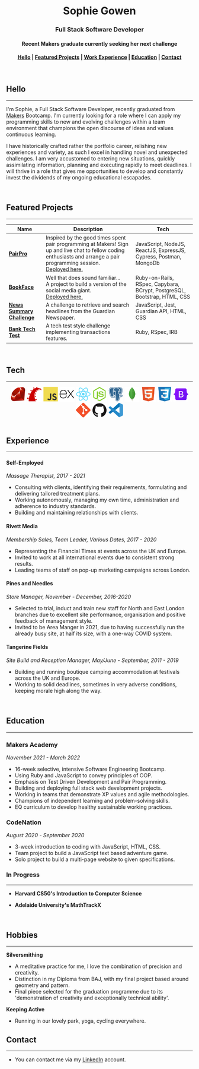 <div align="center">
  <h1> Sophie Gowen</h1>
  <h3> Full Stack Software Developer </h3>
  <h4> Recent Makers graduate currently seeking her next challenge <h4>
  

[Hello](#hello) | [Featured Projects](#featured-projects) | [Work Experience](#experience) | [Education](#education)  | [Contact](#contact)
</div>

<br>

## Hello
---

I'm Sophie, a Full Stack Software Developer, recently graduated from [Makers](https://makers.tech/) Bootcamp. I'm currently looking for a role where I can apply my programming skills to new and evolving challenges within a team environment that champions the open discourse of ideas and values continuous learning.

I have historically crafted rather the portfolio career, relishing new experiences and variety, as such I excel in handling novel and unexpected challenges. I am very accustomed to entering new situations, quickly assimilating information, planning and executing rapidly to meet deadlines. I will thrive in a role that gives me opportunities to develop and constantly invest the dividends of my ongoing educational escapades.

<br>

## Featured Projects
---

| Name                         | Description       | Tech              |
| ---------------------------- | ----------------- | ----------------- |
| [**PairPro**](https://github.com/SoJGo/pair-pro) |Inspired by the good times spent pair programming at Makers! Sign up and live chat to fellow coding enthusiasts and arrange a pair programming session. <br> [Deployed here.](https://be-a-pair-pro.herokuapp.com/)  | JavaScript, NodeJS, ReactJS, ExpressJS, Cypress, Postman, MongoDb |
| [**BookFace**](https://github.com/SoJGo/bookface) | Well that does sound familiar... <br> A project to build a version of the social media giant. <br> [Deployed here.](https://damp-hollows-50420.herokuapp.com/) <br>  | Ruby-on-Rails, RSpec, Capybara, BCrypt, PostgreSQL, Bootstrap, HTML, CSS |
| [**News Summary Challenge**](https://github.com/SoJGo/news-summary-challenge) | A challenge to retrieve and search headlines from the Guardian Newspaper.  | JavaScript, Jest, Guardian API, HTML, CSS |
| [**Bank Tech Test**](https://github.com/SoJGo/bank-tech-test) | A tech test style challenge implementing transactions features. | Ruby, RSpec, IRB |
<br>

## Tech
---

<div align="center">
<img src="https://raw.githubusercontent.com/devicons/devicon/master/icons/ruby/ruby-original.svg" alt="ruby" width="40" height="40"/> 
<img src="https://raw.githubusercontent.com/devicons/devicon/master/icons/rails/rails-plain.svg" alt="rails" width="40" height="40"/> 
<img src="https://raw.githubusercontent.com/devicons/devicon/master/icons/javascript/javascript-original.svg" alt="javascript" width="40" height="40"/> 
<img src="https://raw.githubusercontent.com/devicons/devicon/master/icons/express/express-original.svg" alt="express" width="40" height="40"/> 
<img src="https://raw.githubusercontent.com/devicons/devicon/master/icons/react/react-original.svg" alt="react" width="40" height="40"/> 
<img src="https://raw.githubusercontent.com/devicons/devicon/master/icons/nodejs/nodejs-original.svg" alt="nodejs" width="40" height="40"/> 
<img src="https://raw.githubusercontent.com/devicons/devicon/master/icons/postgresql/postgresql-plain.svg" alt="postgresql" width="40" height="40"/>  
<img src="https://raw.githubusercontent.com/devicons/devicon/master/icons/mongodb/mongodb-original.svg" alt="mongoDB" width="40" height="40"/> 
<img src="https://raw.githubusercontent.com/devicons/devicon/master/icons/html5/html5-original.svg" alt="html5" width="40" height="40"/> 
<img src="https://raw.githubusercontent.com/devicons/devicon/master/icons/css3/css3-original.svg" alt="css3" width="40" height="40"/> 
<img src="https://raw.githubusercontent.com/devicons/devicon/master/icons/bootstrap/bootstrap-original.svg" alt="bootstrap" width="40" height="40"/> 
<img src="https://raw.githubusercontent.com/devicons/devicon/master/icons/git/git-original.svg" alt="git" width="40" height="40"/> 
<img src="https://raw.githubusercontent.com/devicons/devicon/master/icons/github/github-original.svg" alt="github" width="40" height="40"/> 
<img src="https://raw.githubusercontent.com/devicons/devicon/master/icons/vscode/vscode-original.svg" alt="vscode" width="40" height="40"/> 
</div>

<br>

## Experience
---

#### **Self-Employed**
_Massage Therapist, 2017 - 2021_
- Consulting with clients, identifying their requirements, formulating and delivering tailored treatment plans.
- Working autonomously, managing my own time, administration and adherence to industry standards.
- Building and maintaining relationships with clients.

#### **Rivett Media**
_Membership Sales, Team Leader, Various Dates, 2017 - 2020_
- Representing the Financial Times at events across the UK and Europe.
- Invited to work at all international events due to consistent strong results.
- Leading teams of staff on pop-up marketing campaigns across London.

#### **Pines and Needles**
_Store Manager, November - December, 2016-2020_
- Selected to trial, induct and train new staff for North and East London branches due to excellent site performance, organisation and positive feedback of management style.
- Invited to be Area Manger in 2021, due to having successfully run the already busy site, at half its size, with a one-way COVID system.
  
#### **Tangerine Fields**
_Site Build and Reception Manager, May/June - September, 2011 - 2019_
- Building and running boutique camping accommodation at festivals across the UK and Europe.
- Working to solid deadlines, sometimes in very adverse conditions, keeping morale high along the way.
  
<br>

## Education
---

### **Makers Academy**
_November 2021 - March 2022_
- 16-week selective, intensive Software Engineering Bootcamp. 
- Using Ruby and JavaScript to convey principles of OOP.
- Emphasis on Test Driven Development and Pair Programming.
- Building and deploying full stack web development projects.
- Working in teams that demonstrate XP values and agile methodologies.
- Champions of independent learning and problem-solving skills.
- EQ curriculum to develop healthy sustainable working practices.

### **CodeNation** 
_August 2020 - September 2020_
- 3-week introduction to coding with JavaScript, HTML, CSS.
- Team project to build a JavaScript text based adventure game.
- Solo project to build a multi-page website to given specifications.


### In Progress
---
- **Harvard CS50's Introduction to Computer Science**

- **Adelaide University's MathTrackX**


<br>

## Hobbies
---
**Silversmithing**
- A meditative practice for me, I love the combination of precision and creativity.
- Distinction in my Diploma from BAJ, with my final project based around geometry and pattern.
- Final piece selected for the graduation programme due to its 'demonstration of creativity and exceptionally technical ability'.

**Keeping Active**
- Running in our lovely park, yoga, cycling everywhere.

## Contact
---

- You can contact me via my [LinkedIn](https://www.linkedin.com/in/sophie-gowen/) account.
